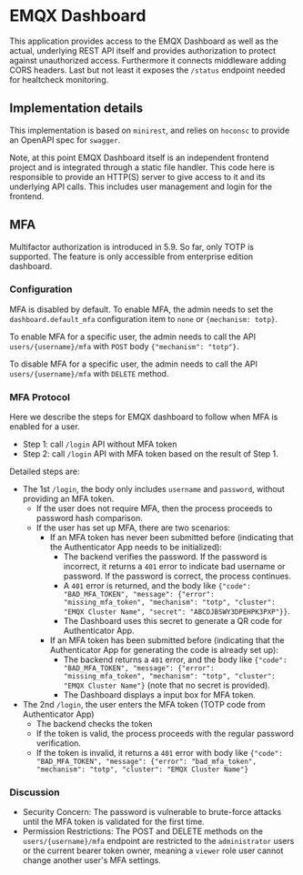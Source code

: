 # EMQX Dashboard

This application provides access to the EMQX Dashboard as well as the actual,
underlying REST API itself and provides authorization to protect against
unauthorized access. Furthermore it connects middleware adding CORS headers.
Last but not least it exposes the `/status` endpoint needed for healtcheck
monitoring.

## Implementation details

This implementation is based on `minirest`, and relies on `hoconsc` to provide an
OpenAPI spec for `swagger`.

Note, at this point EMQX Dashboard itself is an independent frontend project and
is integrated through a static file handler. This code here is responsible to
provide an HTTP(S) server to give access to it and its underlying API calls.
This includes user management and login for the frontend.

## MFA

Multifactor authorization is introduced in 5.9.
So far, only TOTP is supported.
The feature is only accessible from enterprise edition dashboard.

### Configuration

MFA is disabled by default. To enable MFA, the admin needs to set the `dashboard.default_mfa` configuration item to `none` or `{mechanism: totp}`.

To enable MFA for a specific user, the admin needs to call the API `users/{username}/mfa` with `POST` body `{"mechanism": "totp"}`.

To disable MFA for a specific user, the admin needs to call the API `users/{username}/mfa` with `DELETE` method.

### MFA Protocol

Here we describe the steps for EMQX dashboard to follow when MFA is enabled for a user.

- Step 1: call `/login` API without MFA token
- Step 2: call `/login` API with MFA token based on the result of Step 1.

Detailed steps are:

- The 1st `/login`, the body only includes `username` and `password`, without providing an MFA token.
  - If the user does not require MFA, then the process proceeds to password hash comparison.
  - If the user has set up MFA, there are two scenarios:
    - If an MFA token has never been submitted before (indicating that the Authenticator App needs to be initialized):
      - The backend verifies the password. If the password is incorrect, it returns a `401` error to indicate bad username or password. If the password is correct, the process continues.
      - A `401` error is returned, and the body like `{"code": "BAD_MFA_TOKEN", "message": {"error": "missing_mfa_token", "mechanism": "totp", "cluster": "EMQX Cluster Name", "secret": "ABCDJBSWY3DPEHPK3PXP"}}`.
      - The Dashboard uses this secret to generate a QR code for Authenticator App.
    - If an MFA token has been submitted before (indicating that the Authenticator App for generating the code is already set up):
      - The backend returns a `401` error, and the body like `{"code": "BAD_MFA_TOKEN", "message": {"error": "missing_mfa_token", "mechanism": "totp", "cluster": "EMQX Cluster Name"}` (note that no secret is provided).
      - The Dashboard displays a input box for MFA token.
- The 2nd `/login`, the user enters the MFA token (TOTP code from Authenticator App)
  - The backend checks the token
  - If the token is valid, the process proceeds with the regular password verification.
  - If the token is invalid, it returns a `401` error with body like `{"code": "BAD_MFA_TOKEN", "message": {"error": "bad_mfa_token", "mechanism": "totp", "cluster": "EMQX Cluster Name"}`

### Discussion

- Security Concern: The password is vulnerable to brute-force attacks until the MFA token is validated for the first time.
- Permission Restrictions: The POST and DELETE methods on the `users/{username}/mfa` endpoint are restricted to the `administrator` users or the current bearer token owner, meaning a `viewer` role user cannot change another user's MFA settings.

